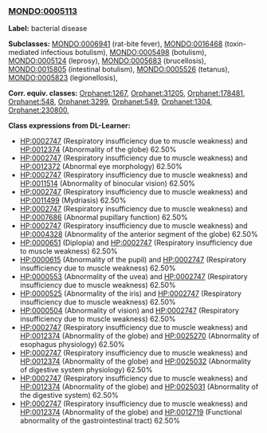 
### [MONDO:0005113](http://purl.obolibrary.org/obo/MONDO_0005113)
**Label:** bacterial disease

**Subclasses:** [MONDO:0006941](http://purl.obolibrary.org/obo/MONDO_0006941) (rat-bite fever), [MONDO:0016468](http://purl.obolibrary.org/obo/MONDO_0016468) (toxin-mediated infectious botulism), [MONDO:0005498](http://purl.obolibrary.org/obo/MONDO_0005498) (botulism), [MONDO:0005124](http://purl.obolibrary.org/obo/MONDO_0005124) (leprosy), [MONDO:0005683](http://purl.obolibrary.org/obo/MONDO_0005683) (brucellosis), [MONDO:0015805](http://purl.obolibrary.org/obo/MONDO_0015805) (intestinal botulism), [MONDO:0005526](http://purl.obolibrary.org/obo/MONDO_0005526) (tetanus), [MONDO:0005823](http://purl.obolibrary.org/obo/MONDO_0005823) (legionellosis), 

**Corr. equiv. classes:** [Orphanet:1267](http://www.orpha.net/ORDO/Orphanet_1267), [Orphanet:31205](http://www.orpha.net/ORDO/Orphanet_31205), [Orphanet:178481](http://www.orpha.net/ORDO/Orphanet_178481), [Orphanet:548](http://www.orpha.net/ORDO/Orphanet_548), [Orphanet:3299](http://www.orpha.net/ORDO/Orphanet_3299), [Orphanet:549](http://www.orpha.net/ORDO/Orphanet_549), [Orphanet:1304](http://www.orpha.net/ORDO/Orphanet_1304), [Orphanet:230800](http://www.orpha.net/ORDO/Orphanet_230800), 

**Class expressions from DL-Learner:**

- [HP:0002747](http://purl.obolibrary.org/obo/HP_0002747) (Respiratory insufficiency due to muscle weakness) and [HP:0012374](http://purl.obolibrary.org/obo/HP_0012374) (Abnormality of the globe) 62.50%
- [HP:0002747](http://purl.obolibrary.org/obo/HP_0002747) (Respiratory insufficiency due to muscle weakness) and [HP:0012372](http://purl.obolibrary.org/obo/HP_0012372) (Abnormal eye morphology) 62.50%
- [HP:0002747](http://purl.obolibrary.org/obo/HP_0002747) (Respiratory insufficiency due to muscle weakness) and [HP:0011514](http://purl.obolibrary.org/obo/HP_0011514) (Abnormality of binocular vision) 62.50%
- [HP:0002747](http://purl.obolibrary.org/obo/HP_0002747) (Respiratory insufficiency due to muscle weakness) and [HP:0011499](http://purl.obolibrary.org/obo/HP_0011499) (Mydriasis) 62.50%
- [HP:0002747](http://purl.obolibrary.org/obo/HP_0002747) (Respiratory insufficiency due to muscle weakness) and [HP:0007686](http://purl.obolibrary.org/obo/HP_0007686) (Abnormal pupillary function) 62.50%
- [HP:0002747](http://purl.obolibrary.org/obo/HP_0002747) (Respiratory insufficiency due to muscle weakness) and [HP:0004328](http://purl.obolibrary.org/obo/HP_0004328) (Abnormality of the anterior segment of the globe) 62.50%
- [HP:0000651](http://purl.obolibrary.org/obo/HP_0000651) (Diplopia) and [HP:0002747](http://purl.obolibrary.org/obo/HP_0002747) (Respiratory insufficiency due to muscle weakness) 62.50%
- [HP:0000615](http://purl.obolibrary.org/obo/HP_0000615) (Abnormality of the pupil) and [HP:0002747](http://purl.obolibrary.org/obo/HP_0002747) (Respiratory insufficiency due to muscle weakness) 62.50%
- [HP:0000553](http://purl.obolibrary.org/obo/HP_0000553) (Abnormality of the uvea) and [HP:0002747](http://purl.obolibrary.org/obo/HP_0002747) (Respiratory insufficiency due to muscle weakness) 62.50%
- [HP:0000525](http://purl.obolibrary.org/obo/HP_0000525) (Abnormality of the iris) and [HP:0002747](http://purl.obolibrary.org/obo/HP_0002747) (Respiratory insufficiency due to muscle weakness) 62.50%
- [HP:0000504](http://purl.obolibrary.org/obo/HP_0000504) (Abnormality of vision) and [HP:0002747](http://purl.obolibrary.org/obo/HP_0002747) (Respiratory insufficiency due to muscle weakness) 62.50%
- [HP:0002747](http://purl.obolibrary.org/obo/HP_0002747) (Respiratory insufficiency due to muscle weakness) and [HP:0012374](http://purl.obolibrary.org/obo/HP_0012374) (Abnormality of the globe) and [HP:0025270](http://purl.obolibrary.org/obo/HP_0025270) (Abnormality of esophagus physiology) 62.50%
- [HP:0002747](http://purl.obolibrary.org/obo/HP_0002747) (Respiratory insufficiency due to muscle weakness) and [HP:0012374](http://purl.obolibrary.org/obo/HP_0012374) (Abnormality of the globe) and [HP:0025032](http://purl.obolibrary.org/obo/HP_0025032) (Abnormality of digestive system physiology) 62.50%
- [HP:0002747](http://purl.obolibrary.org/obo/HP_0002747) (Respiratory insufficiency due to muscle weakness) and [HP:0012374](http://purl.obolibrary.org/obo/HP_0012374) (Abnormality of the globe) and [HP:0025031](http://purl.obolibrary.org/obo/HP_0025031) (Abnormality of the digestive system) 62.50%
- [HP:0002747](http://purl.obolibrary.org/obo/HP_0002747) (Respiratory insufficiency due to muscle weakness) and [HP:0012374](http://purl.obolibrary.org/obo/HP_0012374) (Abnormality of the globe) and [HP:0012719](http://purl.obolibrary.org/obo/HP_0012719) (Functional abnormality of the gastrointestinal tract) 62.50%


